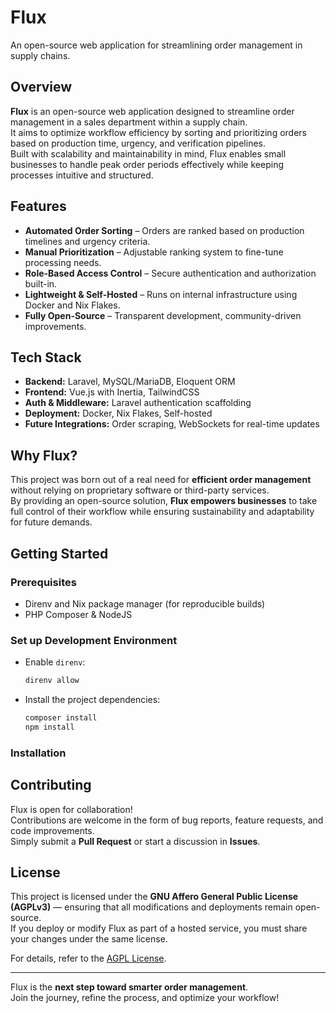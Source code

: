 # Flux

An open-source web application for streamlining order management in supply chains.

## Overview

**Flux** is an open-source web application designed to streamline order management in a sales department within a supply chain.  
It aims to optimize workflow efficiency by sorting and prioritizing orders based on production time, urgency, and verification pipelines.  
Built with scalability and maintainability in mind, Flux enables small businesses to handle peak order periods effectively while keeping processes intuitive and structured.

## Features

- **Automated Order Sorting** – Orders are ranked based on production timelines and urgency criteria.
- **Manual Prioritization** – Adjustable ranking system to fine-tune processing needs.
- **Role-Based Access Control** – Secure authentication and authorization built-in.
- **Lightweight & Self-Hosted** – Runs on internal infrastructure using Docker and Nix Flakes.
- **Fully Open-Source** – Transparent development, community-driven improvements.

## Tech Stack

- **Backend:** Laravel, MySQL/MariaDB, Eloquent ORM
- **Frontend:** Vue.js with Inertia, TailwindCSS
- **Auth & Middleware:** Laravel authentication scaffolding
- **Deployment:** Docker, Nix Flakes, Self-hosted
- **Future Integrations:** Order scraping, WebSockets for real-time updates

## Why Flux?

This project was born out of a real need for **efficient order management** without relying on proprietary software or third-party services.  
By providing an open-source solution, **Flux empowers businesses** to take full control of their workflow while ensuring sustainability and adaptability for future demands.

## Getting Started

### Prerequisites

- Direnv and Nix package manager (for reproducible builds)
- PHP Composer & NodeJS

### Set up Development Environment

- Enable `direnv`:

    ```sh
    direnv allow
    ```

- Install the project dependencies:

    ```sh
    composer install
    npm install
    ```

### Installation

## Contributing

Flux is open for collaboration!  
Contributions are welcome in the form of bug reports, feature requests, and code improvements.  
Simply submit a **Pull Request** or start a discussion in **Issues**.

## License

This project is licensed under the **GNU Affero General Public License (AGPLv3)** — ensuring that all modifications and deployments remain open-source.  
If you deploy or modify Flux as part of a hosted service, you must share your changes under the same license.

For details, refer to the [AGPL License](https://www.gnu.org/licenses/agpl-3.0.html).

---

Flux is the **next step toward smarter order management**.  
Join the journey, refine the process, and optimize your workflow!
